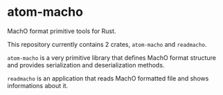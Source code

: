 # atom-macho
MachO format primitive tools for Rust.

This repository currently contains 2 crates, `atom-macho` and `readmacho`.

`atom-macho` is a very primitive library that defines MachO format structure and provides serialization and deserialization methods.

`readmacho` is an application that reads MachO formatted file and shows informations about it.
